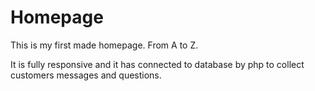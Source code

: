 # Homepage
This is my first made homepage. From A to Z.

It is fully responsive and it has connected to database by php to collect customers messages and questions.
